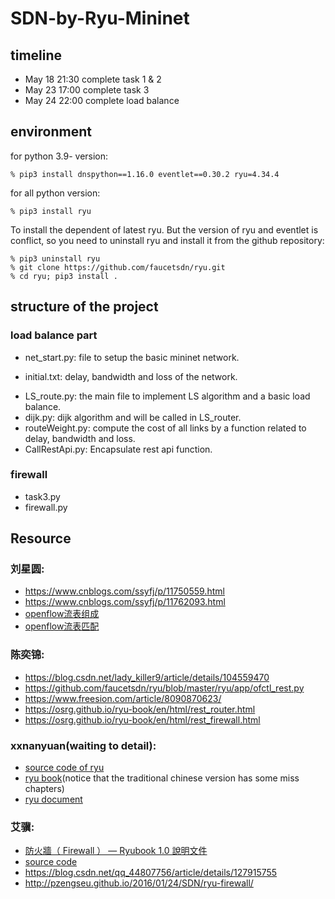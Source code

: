 # SDN-by-Ryu-Mininet
## timeline
- May 18 21:30 complete task 1 & 2 
- May 23 17:00 complete task 3
- May 24 22:00 complete load balance

## environment
for python 3.9- version:
```
% pip3 install dnspython==1.16.0 eventlet==0.30.2 ryu=4.34.4
```
for all python version:
```
% pip3 install ryu
```
To install the dependent of latest ryu. But the version of ryu and eventlet is conflict, so you need to uninstall ryu and install it from the github repository:  
```
% pip3 uninstall ryu
% git clone https://github.com/faucetsdn/ryu.git
% cd ryu; pip3 install .
```

## structure of the project
### load balance part
- net_start.py: file to setup the basic mininet network.
* initial.txt: delay, bandwidth and loss of the network.
- LS_route.py: the main file to implement LS algorithm and a basic load balance.
- dijk.py: dijk algorithm and will be called in LS_router.
- routeWeight.py: compute the cost of all links by a function related to delay, bandwidth and loss.
- CallRestApi.py: Encapsulate rest api function.
### firewall
- task3.py
- firewall.py 

## Resource
### 刘星圆:
- https://www.cnblogs.com/ssyfj/p/11750559.html
- https://www.cnblogs.com/ssyfj/p/11762093.html
- [openflow流表组成](https://www.cnblogs.com/ssyfj/p/12573143.html)
- [openflow流表匹配](https://blog.csdn.net/lady_killer9/article/details/104540806)

### 陈奕锦:
- https://blog.csdn.net/lady_killer9/article/details/104559470
- https://github.com/faucetsdn/ryu/blob/master/ryu/app/ofctl_rest.py
- https://www.freesion.com/article/8090870623/
- https://osrg.github.io/ryu-book/en/html/rest_router.html
- https://osrg.github.io/ryu-book/en/html/rest_firewall.html

### xxnanyuan(waiting to detail):
- [source code of ryu](https://github.com/faucetsdn/ryu/tree/master/ryu) 
- [ryu book](https://book.ryu-sdn.org/en/html/)(notice that the traditional chinese version has some miss chapters)
- [ryu document](https://ryu.readthedocs.io/en/latest/) 

### 艾骥:
- [防火牆（ Firewall ） — Ryubook 1.0 說明文件](https://osrg.github.io/ryu-book/zh_tw/html/rest_firewall.html)
- [source code](https://github.com/faucetsdn/ryu/blob/master/ryu/app/rest_firewall.py)
- https://blog.csdn.net/qq_44807756/article/details/127915755
- http://pzengseu.github.io/2016/01/24/SDN/ryu-firewall/

